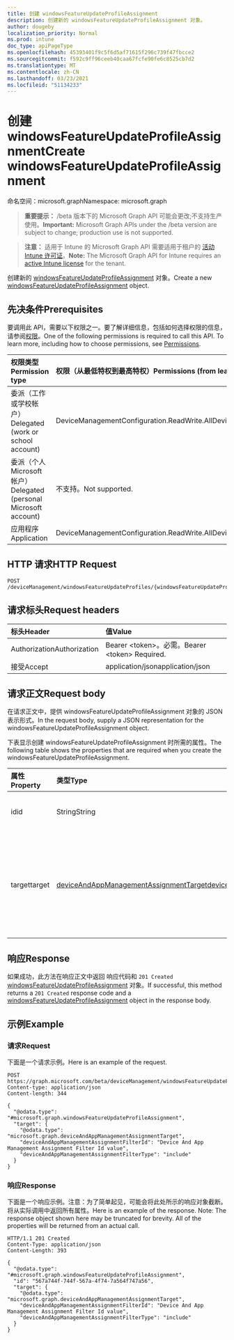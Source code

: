 ```yaml
---
title: 创建 windowsFeatureUpdateProfileAssignment
description: 创建新的 windowsFeatureUpdateProfileAssignment 对象。
author: dougeby
localization_priority: Normal
ms.prod: intune
doc_type: apiPageType
ms.openlocfilehash: 45393401f9c5f6d5af71615f296c739f47fbcce2
ms.sourcegitcommit: f592c9ff96ceeb40caa67fcfe90fe6c8525cb7d2
ms.translationtype: MT
ms.contentlocale: zh-CN
ms.lasthandoff: 03/23/2021
ms.locfileid: "51134233"
---
```

# <a name="create-windowsfeatureupdateprofileassignment"></a><span data-ttu-id="b37d5-103">创建 windowsFeatureUpdateProfileAssignment</span><span class="sxs-lookup"><span data-stu-id="b37d5-103">Create windowsFeatureUpdateProfileAssignment</span></span>

<span data-ttu-id="b37d5-104">命名空间：microsoft.graph</span><span class="sxs-lookup"><span data-stu-id="b37d5-104">Namespace: microsoft.graph</span></span>

> <span data-ttu-id="b37d5-105">**重要提示：** /beta 版本下的 Microsoft Graph API 可能会更改;不支持生产使用。</span><span class="sxs-lookup"><span data-stu-id="b37d5-105">**Important:** Microsoft Graph APIs under the /beta version are subject to change; production use is not supported.</span></span>

> <span data-ttu-id="b37d5-106">**注意：** 适用于 Intune 的 Microsoft Graph API 需要适用于租户的 [活动 Intune 许可证](https://go.microsoft.com/fwlink/?linkid=839381)。</span><span class="sxs-lookup"><span data-stu-id="b37d5-106">**Note:** The Microsoft Graph API for Intune requires an [active Intune license](https://go.microsoft.com/fwlink/?linkid=839381) for the tenant.</span></span>

<span data-ttu-id="b37d5-107">创建新的 [windowsFeatureUpdateProfileAssignment](../resources/intune-softwareupdate-windowsfeatureupdateprofileassignment.md) 对象。</span><span class="sxs-lookup"><span data-stu-id="b37d5-107">Create a new [windowsFeatureUpdateProfileAssignment](../resources/intune-softwareupdate-windowsfeatureupdateprofileassignment.md) object.</span></span>

## <a name="prerequisites"></a><span data-ttu-id="b37d5-108">先决条件</span><span class="sxs-lookup"><span data-stu-id="b37d5-108">Prerequisites</span></span>
<span data-ttu-id="b37d5-p101">要调用此 API，需要以下权限之一。要了解详细信息，包括如何选择权限的信息，请参阅[权限](/graph/permissions-reference)。</span><span class="sxs-lookup"><span data-stu-id="b37d5-p101">One of the following permissions is required to call this API. To learn more, including how to choose permissions, see [Permissions](/graph/permissions-reference).</span></span>

|<span data-ttu-id="b37d5-111">权限类型</span><span class="sxs-lookup"><span data-stu-id="b37d5-111">Permission type</span></span>|<span data-ttu-id="b37d5-112">权限（从最低特权到最高特权）</span><span class="sxs-lookup"><span data-stu-id="b37d5-112">Permissions (from least to most privileged)</span></span>|
|:---|:---|
|<span data-ttu-id="b37d5-113">委派（工作或学校帐户）</span><span class="sxs-lookup"><span data-stu-id="b37d5-113">Delegated (work or school account)</span></span>|<span data-ttu-id="b37d5-114">DeviceManagementConfiguration.ReadWrite.All</span><span class="sxs-lookup"><span data-stu-id="b37d5-114">DeviceManagementConfiguration.ReadWrite.All</span></span>|
|<span data-ttu-id="b37d5-115">委派（个人 Microsoft 帐户）</span><span class="sxs-lookup"><span data-stu-id="b37d5-115">Delegated (personal Microsoft account)</span></span>|<span data-ttu-id="b37d5-116">不支持。</span><span class="sxs-lookup"><span data-stu-id="b37d5-116">Not supported.</span></span>|
|<span data-ttu-id="b37d5-117">应用程序</span><span class="sxs-lookup"><span data-stu-id="b37d5-117">Application</span></span>|<span data-ttu-id="b37d5-118">DeviceManagementConfiguration.ReadWrite.All</span><span class="sxs-lookup"><span data-stu-id="b37d5-118">DeviceManagementConfiguration.ReadWrite.All</span></span>|

## <a name="http-request"></a><span data-ttu-id="b37d5-119">HTTP 请求</span><span class="sxs-lookup"><span data-stu-id="b37d5-119">HTTP Request</span></span>
<!-- {
  "blockType": "ignored"
}
-->
``` http
POST /deviceManagement/windowsFeatureUpdateProfiles/{windowsFeatureUpdateProfileId}/assignments
```

## <a name="request-headers"></a><span data-ttu-id="b37d5-120">请求标头</span><span class="sxs-lookup"><span data-stu-id="b37d5-120">Request headers</span></span>
|<span data-ttu-id="b37d5-121">标头</span><span class="sxs-lookup"><span data-stu-id="b37d5-121">Header</span></span>|<span data-ttu-id="b37d5-122">值</span><span class="sxs-lookup"><span data-stu-id="b37d5-122">Value</span></span>|
|:---|:---|
|<span data-ttu-id="b37d5-123">Authorization</span><span class="sxs-lookup"><span data-stu-id="b37d5-123">Authorization</span></span>|<span data-ttu-id="b37d5-124">Bearer &lt;token&gt;。必需。</span><span class="sxs-lookup"><span data-stu-id="b37d5-124">Bearer &lt;token&gt; Required.</span></span>|
|<span data-ttu-id="b37d5-125">接受</span><span class="sxs-lookup"><span data-stu-id="b37d5-125">Accept</span></span>|<span data-ttu-id="b37d5-126">application/json</span><span class="sxs-lookup"><span data-stu-id="b37d5-126">application/json</span></span>|

## <a name="request-body"></a><span data-ttu-id="b37d5-127">请求正文</span><span class="sxs-lookup"><span data-stu-id="b37d5-127">Request body</span></span>
<span data-ttu-id="b37d5-128">在请求正文中，提供 windowsFeatureUpdateProfileAssignment 对象的 JSON 表示形式。</span><span class="sxs-lookup"><span data-stu-id="b37d5-128">In the request body, supply a JSON representation for the windowsFeatureUpdateProfileAssignment object.</span></span>

<span data-ttu-id="b37d5-129">下表显示创建 windowsFeatureUpdateProfileAssignment 时所需的属性。</span><span class="sxs-lookup"><span data-stu-id="b37d5-129">The following table shows the properties that are required when you create the windowsFeatureUpdateProfileAssignment.</span></span>

|<span data-ttu-id="b37d5-130">属性</span><span class="sxs-lookup"><span data-stu-id="b37d5-130">Property</span></span>|<span data-ttu-id="b37d5-131">类型</span><span class="sxs-lookup"><span data-stu-id="b37d5-131">Type</span></span>|<span data-ttu-id="b37d5-132">说明</span><span class="sxs-lookup"><span data-stu-id="b37d5-132">Description</span></span>|
|:---|:---|:---|
|<span data-ttu-id="b37d5-133">id</span><span class="sxs-lookup"><span data-stu-id="b37d5-133">id</span></span>|<span data-ttu-id="b37d5-134">String</span><span class="sxs-lookup"><span data-stu-id="b37d5-134">String</span></span>|<span data-ttu-id="b37d5-135">实体的标识符</span><span class="sxs-lookup"><span data-stu-id="b37d5-135">The Identifier of the entity</span></span>|
|<span data-ttu-id="b37d5-136">target</span><span class="sxs-lookup"><span data-stu-id="b37d5-136">target</span></span>|[<span data-ttu-id="b37d5-137">deviceAndAppManagementAssignmentTarget</span><span class="sxs-lookup"><span data-stu-id="b37d5-137">deviceAndAppManagementAssignmentTarget</span></span>](../resources/intune-shared-deviceandappmanagementassignmenttarget.md)|<span data-ttu-id="b37d5-138">功能更新配置文件分配到的分配目标。</span><span class="sxs-lookup"><span data-stu-id="b37d5-138">The assignment target that the feature update profile is assigned to.</span></span>|



## <a name="response"></a><span data-ttu-id="b37d5-139">响应</span><span class="sxs-lookup"><span data-stu-id="b37d5-139">Response</span></span>
<span data-ttu-id="b37d5-140">如果成功，此方法在响应正文中返回 响应代码和 `201 Created` [windowsFeatureUpdateProfileAssignment](../resources/intune-softwareupdate-windowsfeatureupdateprofileassignment.md) 对象。</span><span class="sxs-lookup"><span data-stu-id="b37d5-140">If successful, this method returns a `201 Created` response code and a [windowsFeatureUpdateProfileAssignment](../resources/intune-softwareupdate-windowsfeatureupdateprofileassignment.md) object in the response body.</span></span>

## <a name="example"></a><span data-ttu-id="b37d5-141">示例</span><span class="sxs-lookup"><span data-stu-id="b37d5-141">Example</span></span>

### <a name="request"></a><span data-ttu-id="b37d5-142">请求</span><span class="sxs-lookup"><span data-stu-id="b37d5-142">Request</span></span>
<span data-ttu-id="b37d5-143">下面是一个请求示例。</span><span class="sxs-lookup"><span data-stu-id="b37d5-143">Here is an example of the request.</span></span>
``` http
POST https://graph.microsoft.com/beta/deviceManagement/windowsFeatureUpdateProfiles/{windowsFeatureUpdateProfileId}/assignments
Content-type: application/json
Content-length: 344

{
  "@odata.type": "#microsoft.graph.windowsFeatureUpdateProfileAssignment",
  "target": {
    "@odata.type": "microsoft.graph.deviceAndAppManagementAssignmentTarget",
    "deviceAndAppManagementAssignmentFilterId": "Device And App Management Assignment Filter Id value",
    "deviceAndAppManagementAssignmentFilterType": "include"
  }
}
```

### <a name="response"></a><span data-ttu-id="b37d5-144">响应</span><span class="sxs-lookup"><span data-stu-id="b37d5-144">Response</span></span>
<span data-ttu-id="b37d5-p102">下面是一个响应示例。注意：为了简单起见，可能会将此处所示的响应对象截断。将从实际调用中返回所有属性。</span><span class="sxs-lookup"><span data-stu-id="b37d5-p102">Here is an example of the response. Note: The response object shown here may be truncated for brevity. All of the properties will be returned from an actual call.</span></span>
``` http
HTTP/1.1 201 Created
Content-Type: application/json
Content-Length: 393

{
  "@odata.type": "#microsoft.graph.windowsFeatureUpdateProfileAssignment",
  "id": "567a744f-744f-567a-4f74-7a564f747a56",
  "target": {
    "@odata.type": "microsoft.graph.deviceAndAppManagementAssignmentTarget",
    "deviceAndAppManagementAssignmentFilterId": "Device And App Management Assignment Filter Id value",
    "deviceAndAppManagementAssignmentFilterType": "include"
  }
}
```





